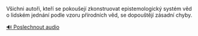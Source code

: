 
Všichni autoři, kteří se pokoušejí zkonstruovat epistemologický systém věd o lidském jednání podle vzoru přírodních věd, se dopouštějí zásadní chyby.

[🔊 Poslechnout audio](/data/7-paragraphs/audio/chapter_17/para_002-Vichni-autoi-kte-se-pokouej-zkonstruovat-ep.mp3)
